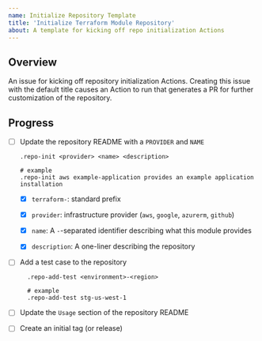 ```yaml
---
name: Initialize Repository Template
title: 'Initialize Terraform Module Repository'
about: A template for kicking off repo initialization Actions
---
```


## Overview

An issue for kicking off repository initialization Actions.  Creating this issue with the default title causes an Action to run that generates a PR for further customization of the repository.

## Progress

- [ ] Update the repository README with a `PROVIDER` and `NAME`
   ```
   .repo-init <provider> <name> <description>

   # example
   .repo-init aws example-application provides an example application installation
   ```
   - [x] `terraform-`: standard prefix
   - [x] `provider`: infrastructure provider (`aws`, `google`, `azurerm`, `github`)
   - [x] `name`: A `-`-separated identifier describing what this module provides
   - [x] `description`: A one-liner describing the repository


- [ ] Add a test case to the repository
  ```
    .repo-add-test <environment>-<region>

    # example
    .repo-add-test stg-us-west-1
  ```

- [ ] Update the `Usage` section of the repository README

- [ ] Create an initial tag (or release)
